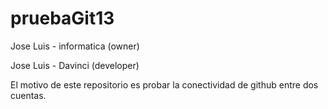 # pruebaGit13


Jose Luis - informatica (owner)

Jose Luis - Davinci (developer)


El motivo de este repositorio es probar la conectividad de github entre dos cuentas.

